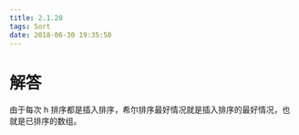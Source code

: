 ```yaml
---
title: 2.1.20
tags: Sort
date: 2018-06-30 19:35:50
---
```


# 解答

由于每次 h 排序都是插入排序，希尔排序最好情况就是插入排序的最好情况，也就是已排序的数组。


